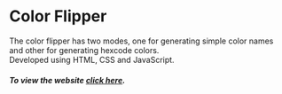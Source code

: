 # Color Flipper

The color flipper has two modes, one for generating simple color names and other for generating hexcode colors.<br>
Developed using HTML, CSS and JavaScript. 

##### To view the website [click here](https://rahulbhoir.github.io/js_color_flipper/).
